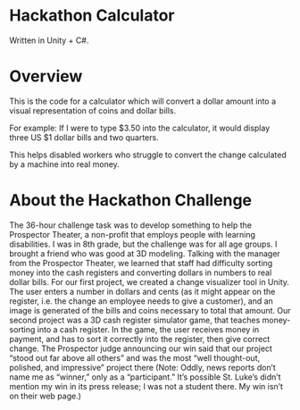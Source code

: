 # Hackathon Calculator
Written in Unity + C#.


# Overview

This is the code for a calculator which will convert a dollar amount into a visual representation of coins and dollar bills. 

For example: If I were to type $3.50 into the calculator, it would display three US $1 dollar bills and two quarters.

This helps disabled workers who struggle to convert the change calculated by a machine into real money.



# About the Hackathon Challenge
The 36-hour challenge task was to develop something to help the Prospector Theater, a non-profit that employs people with learning disabilities. I was in 8th grade, but the challenge was for all age groups. I brought a friend who was good at 3D modeling. Talking with the manager from the Prospector Theater, we learned that staff had difficulty sorting money into the cash registers and converting dollars in numbers to real dollar bills. For our first project, we created a change visualizer tool in Unity. The user enters a number in dollars and cents (as it might appear on the register, i.e. the change an employee needs to give a customer), and an image is generated of the bills and coins necessary to total that amount. Our second project was a 3D cash register simulator game, that teaches money-sorting into a cash register. In the game, the user receives money in payment, and has to sort it correctly into the register, then give correct change. The Prospector judge announcing our win said that our project “stood out far above all others” and was the most “well thought-out, polished, and impressive” project there
 (Note: Oddly, news reports don’t name me as “winner,”  only as a “participant.” It’s possible St. Luke’s didn’t mention my win in its press release; I was not a student there. My win isn’t on their web page.)
